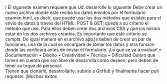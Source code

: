 ﻿! El siguiente examen requiere que Ud. desarrolle lo siguiente
Debe crear un nuevo archivo donde este reciba los datos envidos por el formulario examen.html, es decir, que puede usar los dos métodos que existen para el envío de datos a través del HTML: POST & GET; queda a su criterio el método que use.
Para ellos deben crear dos archivos CSS y que los mismo estar en los dos archivos creados. Es importante que este criterio se cumpla.
De igual manera en el archivo app.js deben de crear un par de funciones, una de la cual se encargará de tomar los datos y otra función donde las verificará antes de enviar el formulario.
¡Lo que se va a evaluar!
• Documentación
• Diseño
• Creatividad
• Técnica
• Dificultad
Quiero que tomen en cuenta que son libre de desarrolla como deseen, pero deben de tener su toque de personal.  
Tienen que clonarlo, desarrollarlo, subirlo a GitHub y finalmente hacer pull requests.
¡Muchos éxitos
